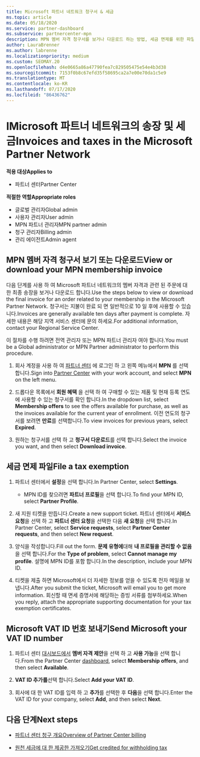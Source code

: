```yaml
---
title: Microsoft 파트너 네트워크 청구서 & 세금
ms.topic: article
ms.date: 05/18/2020
ms.service: partner-dashboard
ms.subservice: partnercenter-mpn
description: MPN 멤버 자격 청구서를 보거나 다운로드 하는 방법, 세금 면제를 위한 파일 방법 및 Microsoft VAT ID 번호를 보내는 방법에 대해 알아봅니다.
author: LauraBrenner
ms.author: labrenne
ms.localizationpriority: medium
ms.custom: SEOMAY.20
ms.openlocfilehash: d4e0665a86a47790fea7c829505475e54e4b3d38
ms.sourcegitcommit: 7153f0b8c67efd35f58695ca2a7e00e70da1c5e9
ms.translationtype: MT
ms.contentlocale: ko-KR
ms.lasthandoff: 07/17/2020
ms.locfileid: "86436762"
---
```

# <a name="invoices-and-taxes-in-the-microsoft-partner-network"></a><span data-ttu-id="05f29-103">IMicrosoft 파트너 네트워크의 송장 및 세금</span><span class="sxs-lookup"><span data-stu-id="05f29-103">Invoices and taxes in the Microsoft Partner Network</span></span>

<span data-ttu-id="05f29-104">**적용 대상**</span><span class="sxs-lookup"><span data-stu-id="05f29-104">**Applies to**</span></span>

- <span data-ttu-id="05f29-105">파트너 센터</span><span class="sxs-lookup"><span data-stu-id="05f29-105">Partner Center</span></span>

<span data-ttu-id="05f29-106">**적절한 역할**</span><span class="sxs-lookup"><span data-stu-id="05f29-106">**Appropriate roles**</span></span>

- <span data-ttu-id="05f29-107">글로벌 관리자</span><span class="sxs-lookup"><span data-stu-id="05f29-107">Global admin</span></span>
- <span data-ttu-id="05f29-108">사용자 관리자</span><span class="sxs-lookup"><span data-stu-id="05f29-108">User admin</span></span>
- <span data-ttu-id="05f29-109">MPN 파트너 관리자</span><span class="sxs-lookup"><span data-stu-id="05f29-109">MPN partner admin</span></span>
- <span data-ttu-id="05f29-110">청구 관리자</span><span class="sxs-lookup"><span data-stu-id="05f29-110">Billing admin</span></span>
- <span data-ttu-id="05f29-111">관리 에이전트</span><span class="sxs-lookup"><span data-stu-id="05f29-111">Admin agent</span></span>

## <a name="view-or-download-your-mpn-membership-invoice"></a><span data-ttu-id="05f29-112">MPN 멤버 자격 청구서 보기 또는 다운로드</span><span class="sxs-lookup"><span data-stu-id="05f29-112">View or download your MPN membership invoice</span></span>

<span data-ttu-id="05f29-113">다음 단계를 사용 하 여 Microsoft 파트너 네트워크의 멤버 자격과 관련 된 주문에 대 한 최종 송장을 보거나 다운로드 합니다.</span><span class="sxs-lookup"><span data-stu-id="05f29-113">Use the steps below to view or download the final invoice for an order related to your membership in the Microsoft Partner Network.</span></span> <span data-ttu-id="05f29-114">청구서는 지불이 완료 되 면 일반적으로 10 일 후에 사용할 수 있습니다.</span><span class="sxs-lookup"><span data-stu-id="05f29-114">Invoices are generally available ten days after payment is complete.</span></span> <span data-ttu-id="05f29-115">자세한 내용은 해당 지역 서비스 센터에 문의 하세요.</span><span class="sxs-lookup"><span data-stu-id="05f29-115">For additional information, contact your Regional Service Center.</span></span>  

<span data-ttu-id="05f29-116">이 절차를 수행 하려면 전역 관리자 또는 MPN 파트너 관리자 여야 합니다.</span><span class="sxs-lookup"><span data-stu-id="05f29-116">You must be a Global administrator or MPN Partner administrator to perform this procedure.</span></span> 

1.  <span data-ttu-id="05f29-117">회사 계정을 사용 하 여 [파트너 센터](https://partner.microsoft.com/dashboard/home) 에 로그인 하 고 왼쪽 메뉴에서 **MPN** 를 선택 합니다.</span><span class="sxs-lookup"><span data-stu-id="05f29-117">Sign into [Partner Center](https://partner.microsoft.com/dashboard/home) with your work account, and select **MPN** on the left menu.</span></span>

4.  <span data-ttu-id="05f29-118">드롭다운 목록에서 **회원 혜택** 을 선택 하 여 구매할 수 있는 제품 및 현재 등록 연도에 사용할 수 있는 청구서를 확인 합니다.</span><span class="sxs-lookup"><span data-stu-id="05f29-118">In the dropdown list, select **Membership offers** to see the offers available for purchase, as well as the invoices available for the current year of enrollment.</span></span> <span data-ttu-id="05f29-119">이전 연도의 청구서를 보려면 **만료**를 선택합니다.</span><span class="sxs-lookup"><span data-stu-id="05f29-119">To view invoices for previous years, select **Expired**.</span></span>

6.  <span data-ttu-id="05f29-120">원하는 청구서를 선택 하 고 **청구서 다운로드**를 선택 합니다.</span><span class="sxs-lookup"><span data-stu-id="05f29-120">Select the invoice you want, and then select **Download invoice**.</span></span> 

## <a name="file-a-tax-exemption"></a><span data-ttu-id="05f29-121">세금 면제 파일</span><span class="sxs-lookup"><span data-stu-id="05f29-121">File a tax exemption</span></span>

1.  <span data-ttu-id="05f29-122">파트너 센터에서 **설정**을 선택 합니다.</span><span class="sxs-lookup"><span data-stu-id="05f29-122">In Partner Center, select **Settings**.</span></span>
    - <span data-ttu-id="05f29-123">MPN ID를 찾으려면 **파트너 프로필**을 선택 합니다.</span><span class="sxs-lookup"><span data-stu-id="05f29-123">To find your MPN ID, select **Partner Profile**.</span></span>

2.  <span data-ttu-id="05f29-124">새 지원 티켓을 만듭니다.</span><span class="sxs-lookup"><span data-stu-id="05f29-124">Create a new support ticket.</span></span> <span data-ttu-id="05f29-125">파트너 센터에서 **서비스 요청**을 선택 하 고 **파트너 센터 요청**을 선택한 다음 **새 요청**을 선택 합니다.</span><span class="sxs-lookup"><span data-stu-id="05f29-125">In Partner Center, select **Service requests**, select **Partner Center requests**, and then select **New request**.</span></span>

3.  <span data-ttu-id="05f29-126">양식을 작성합니다.</span><span class="sxs-lookup"><span data-stu-id="05f29-126">Fill out the form.</span></span> <span data-ttu-id="05f29-127">**문제 유형에**대해 **내 프로필을 관리할 수 없음**을 선택 합니다.</span><span class="sxs-lookup"><span data-stu-id="05f29-127">For the **Type of problem**, select **Cannot manage my profile**.</span></span> <span data-ttu-id="05f29-128">설명에 MPN ID를 포함 합니다.</span><span class="sxs-lookup"><span data-stu-id="05f29-128">In the description, include your MPN ID.</span></span>

4.  <span data-ttu-id="05f29-129">티켓을 제출 하면 Microsoft에서 더 자세한 정보를 얻을 수 있도록 전자 메일을 보냅니다.</span><span class="sxs-lookup"><span data-stu-id="05f29-129">After you submit the ticket, Microsoft will email you to get more information.</span></span> <span data-ttu-id="05f29-130">회신할 때 면세 증명서에 해당하는 증빙 서류를 첨부하세요.</span><span class="sxs-lookup"><span data-stu-id="05f29-130">When you reply, attach the appropriate supporting documentation for your tax exemption certificates.</span></span>

## <a name="send-microsoft-your-vat-id-number"></a><span data-ttu-id="05f29-131">Microsoft VAT ID 번호 보내기</span><span class="sxs-lookup"><span data-stu-id="05f29-131">Send Microsoft your VAT ID number</span></span>

1.  <span data-ttu-id="05f29-132">파트너 센터 [대시보드에서](https://partner.microsoft.com/dashboard/home) **멤버 자격 제안**을 선택 하 고 **사용 가능**을 선택 합니다.</span><span class="sxs-lookup"><span data-stu-id="05f29-132">From the Partner Center [dashboard](https://partner.microsoft.com/dashboard/home), select **Membership offers**, and then select **Available**.</span></span> 

2.  <span data-ttu-id="05f29-133">**VAT ID 추가를**선택 합니다.</span><span class="sxs-lookup"><span data-stu-id="05f29-133">Select **Add your VAT ID**.</span></span> 

3.  <span data-ttu-id="05f29-134">회사에 대 한 VAT ID를 입력 하 고 **추가**를 선택한 후 **다음**을 선택 합니다.</span><span class="sxs-lookup"><span data-stu-id="05f29-134">Enter the VAT ID for your company, select **Add**, and then select **Next**.</span></span> 

## <a name="next-steps"></a><span data-ttu-id="05f29-135">다음 단계</span><span class="sxs-lookup"><span data-stu-id="05f29-135">Next steps</span></span>

- [<span data-ttu-id="05f29-136">파트너 센터 청구 개요</span><span class="sxs-lookup"><span data-stu-id="05f29-136">Overview of Partner Center billing</span></span>](billing-basics.md)

- [<span data-ttu-id="05f29-137">원천 세금에 대 한 제공한 가져오기</span><span class="sxs-lookup"><span data-stu-id="05f29-137">Get credited for withholding tax</span></span>](withholding-tax-credit-form.md)